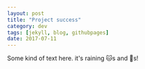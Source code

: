 ```yaml
---
layout: post
title: "Project success"
category: dev
tags: [jekyll, blog, githubpages]
date: 2017-07-11
---
```


Some kind of text here. it's raining :cat:s and :dog:s!